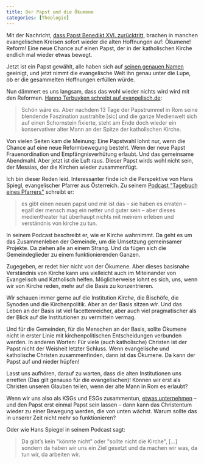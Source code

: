 ```yaml
---
title: Der Papst und die Ökumene
categories: [Theologie]
---
```


Mit der Nachricht, [dass Papst Benedikt XVI. zurücktritt](http://www.welt.de/politik/ausland/article113537415/Blitz-aus-heiterem-Himmel-Der-Papst-tritt-zurueck.html), brachen in manchen evangelischen Kreisen sofort wieder die alten Hoffnungen auf: Ökumene! Reform! Eine neue Chance auf einen Papst, der in der katholischen Kirche endlich mal wieder etwas bewegt.

Jetzt ist ein Papst gewählt, alle haben sich auf [seinen genauen Namen](www.stern.de/politik/warum-papst-franziskus-noch-nicht-franziskus-i-heisst-1984106.html) geeinigt, und jetzt nimmt die evangelische Welt ihn genau unter die Lupe, ob er die gesammelten Hoffnungen erfüllen würde.

Nun dämmert es uns langsam, dass das wohl wieder nichts wird wird mit den Reformen. [Hanno Terbuyken schreibt auf evangelisch.de](http://aktuell.evangelisch.de/artikel/80299/ein-neuer-papst-die-hoffnung-stirbt-zuletzt):

> Schön wäre es. Aber nachdem 13 Tage der Papstrummel in Rom seine blendende Faszination austrahlte [sic] und die ganze Medienwelt sich auf einen Schornstein fixierte, steht am Ende doch wieder ein konservativer alter Mann an der Spitze der katholischen Kirche.

Von vielen Seiten kam die Meinung: Eine Papstwahl lohnt nur, wenn die Chance auf eine neue Reformbewegung besteht. Wenn der neue Papst Frauenordination und Empfängnisverhütung erlaubt. Und das gemeinsame Abendmahl.
Aber jetzt ist die Luft raus. Dieser Papst wirds wohl nicht sein, der Messias, der die Kirchen wieder zusammenfügt.

Ich bin dieser Reden leid. Interessanter finde ich die Perspektive von Hans Spiegl, evangelischer Pfarrer aus Österreich. Zu seinem [Podcast "Tagebuch eines Pfarrers"](http://pfarrer.herzblut.fm/index.php?id=2029) schreibt er:

> es gibt einen neuen papst und mir ist das – sie haben es erraten – egal! der mensch mag ein netter und guter sein – aber dieses medientheater hat überhaupt nichts mit meinem erleben und verständnis von kirche zu tun.

In seinem Podcast beschreibt er, wie er Kirche wahrnimmt. Da geht es um das Zusammenleben der Gemeinde, um die Umsetzung gemeinsamer Projekte. Da ziehen alle an einem Strang. Und da fügen sich die Gemeindeglieder zu einem funktionierenden Ganzen.

Zugegeben, er redet hier nicht von der Ökumene. Aber dieses basisnahe Verständnis von Kirche kann uns vielleicht auch im Miteinander von Evangelisch und Katholisch helfen. Möglicherweise lohnt es sich, uns, wenn wir von Kirche reden,  mehr auf die Basis zu konzentrieren.

Wir schauen immer gerne auf die Institution *Kirche*, die Bischöfe, die Synoden und die Kirchenpolitik. Aber an der Basis sitzen *wir*. Und das Leben an der Basis ist viel facettenreicher, aber auch viel pragmatischer als der Blick auf die Institutionen zu vermitteln vermag.

Und für die Gemeinden, für die Menschen an der Basis, sollte Ökumene nicht in erster Linie mit kirchenpolitischen Entscheidungen verbunden werden. In anderen Worten: Für viele (auch katholische) Christen ist der Papst nicht der Weisheit letzter Schluss. Wenn evangelische und katholische Christen zusammenfinden, dann ist das Ökumene. Da kann der Papst auf und nieder hüpfen!

Lasst uns aufhören, darauf zu warten, dass die alten Institutionen uns erretten (Das gilt genauso für die evangelischen)! Können wir erst als Christen unseren Glauben teilen, wenn der alte Mann in Rom es erlaubt?

Wenn wir uns also als KSGs und ESGs  zusammentun, [etwas unternehmen](http://www.ksg-dresden.de/index.php/oekumene.html) – und den Papst erst einmal Papst sein lassen – dann kann das Christentum wieder zu einer Bewegung werden, die von unten wächst. Warum sollte das in unserer Zeit nicht mehr so funktionieren?

Oder wie Hans Spiegel in seinem Podcast sagt:

> Da gibt’s kein "könnte nicht" oder "sollte nicht die Kirche", [...] sondern da haben wir uns ein Ziel gesetzt und da machen wir was, da tun wir, da arbeiten wir.